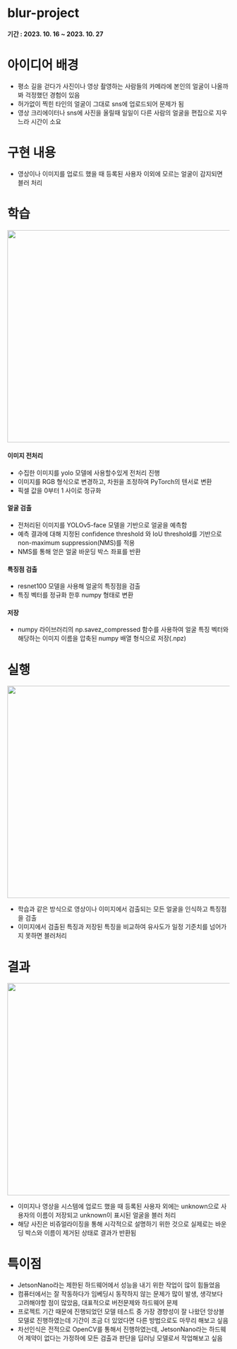 # blur-project
#### 기간 : 2023. 10. 16 ~ 2023. 10. 27

# 아이디어 배경
- 평소 길을 걷다가 사진이나 영상 촬영하는 사람들의 카메라에 본인의 얼굴이 나올까봐 걱정했던 경험이 있음
- 허가없이 찍힌 타인의 얼굴이 그대로 sns에 업로드되어 문제가 됨
- 영상 크리에이터나 sns에 사진을 올릴때 일일이 다른 사람의 얼굴을 편집으로 지우느라 시간이 소요

# 구현 내용
- 영상이나 이미지를 업로드 했을 때 등록된 사용자 이외에 모르는 얼굴이 감지되면 블러 처리


# 학습
<img src="https://github.com/k2520624/blur-project/assets/75367132/80668986-4c8d-409b-9a95-12ded8c0aeb0" width="640" height="480"/>

#### 이미지 전처리
- 수집한 이미지를 yolo 모델에 사용할수있게 전처리 진행
- 이미지를 RGB 형식으로 변경하고, 차원을 조정하여 PyTorch의 텐서로 변환
- 픽셀 값을 0부터 1 사이로 정규화

#### 얼굴 검출
- 전처리된 이미지를 YOLOv5-face 모델을 기반으로 얼굴을 예측함
- 예측 결과에 대해 지정된 confidence threshold 와 IoU threshold를 기반으로 non-maximum suppression(NMS)를 적용
- NMS를 통해 얻은 얼굴 바운딩 박스 좌표를 반환

#### 특징점 검출
- resnet100 모델을 사용해 얼굴의 특징점을 검출
- 특징 벡터를 정규화 한후 numpy 형태로 변환

#### 저장
- numpy 라이브러리의 np.savez_compressed 함수를 사용하여 얼굴 특징 벡터와 해당하는 이미지 이름을 압축된 numpy 배열 형식으로 저장(.npz)

# 실행

<img src="https://github.com/k2520624/blur-project/assets/75367132/09a7572e-7c92-4c97-8258-892d64127c8b" width="640" height="480"/>

- 학습과 같은 방식으로 영상이나 이미지에서 검출되는 모든 얼굴을 인식하고 특징점을 검출
- 이미지에서 검출된 특징과 저장된 특징을 비교하여 유사도가 일정 기준치를 넘어가지 못하면 블러처리


# 결과
<img src="https://github.com/k2520624/blur-project/assets/75367132/75334a71-3811-4600-90bc-002e68da9ef2" width="640" height="480"/>

- 이미지나 영상을 시스템에 업로드 했을 때 등록된 사용자 외에는 unknown으로 사용자의 이름이 저장되고 unknown이 표시된 얼굴을 블러 처리
- 해당 사진은 비쥬얼라이징을 통해 시각적으로 설명하기 위한 것으로 실제로는 바운딩 박스와 이름이 제거된 상태로 결과가 반환됨

# 특이점
- JetsonNano라는 제한된 하드웨어에서 성능을 내기 위한 작업이 많이 힘들었음
- 컴퓨터에서는 잘 작동하다가 임베딩시 동작하지 않는 문제가 많이 발생, 생각보다 고려해야할 점이 많았음, 대표적으로 버전문제와 하드웨어 문제
- 프로젝트 기간 때문에 진행되었던 모델 테스트 중 가장 경향성이 잘 나왔던 앙상블 모델로 진행하였는데 기간이 조금 더 있었다면 다른 방법으로도 마무리 해보고 싶음
- 차선인식은 전적으로 OpenCV를 통해서 진행하였는데, JetsonNano라는 하드웨어 제약이 없다는 가정하에 모든 검출과 판단을 딥러닝 모델로서 작업해보고 싶음
